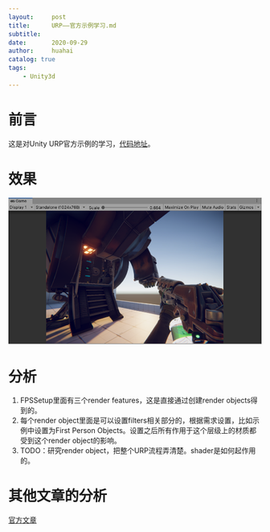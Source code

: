 ```yaml
---
layout:     post
title:      URP——官方示例学习.md
subtitle:   
date:       2020-09-29
author:     huahai
catalog: true
tags:
    - Unity3d
---
```


# 前言

这是对Unity URP官方示例的学习，[代码地址](https://github.com/Unity-Technologies/UniversalRenderingExamples)。

# 效果

![](/images/posts/Unity3d/urpofficialexample1.png)

# 分析

1. FPSSetup里面有三个render features，这是直接通过创建render objects得到的。
2. 每个render object里面是可以设置filters相关部分的，根据需求设置，比如示例中设置为First Person Objects。设置之后所有作用于这个层级上的材质都受到这个render object的影响。
3. TODO：研究render object，把整个URP流程弄清楚。shader是如何起作用的。

# 其他文章的分析

[官方文章](https://connect.unity.com/p/unityqing-liang-ji-xuan-ran-guan-xian-lwrpyuan-ma-ji-an-li-jie-xi-xia)





